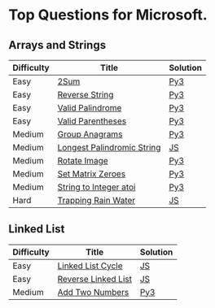 # Top Questions for Microsoft.

## Arrays and Strings

| Difficulty | Title | Solution |
| ---------- | ----- | -------- |
| Easy | [2Sum](https://leetcode.com/problems/two-sum/) | [Py3](./arrays-and-strings/2sum.py) |
| Easy | [Reverse String](https://leetcode.com/problems/reverse-string/) | [Py3](./arrays-and-strings/reverse-string.py) |
| Easy | [Valid Palindrome](https://leetcode.com/problems/valid-palindrome/) | [Py3](./arrays-and-strings/valid-palindrome.py) |
| Easy | [Valid Parentheses](https://leetcode.com/problems/valid-parentheses/) | [Py3](./arrays-and-strings/valid-parentheses.py) |
| Medium | [Group Anagrams](https://leetcode.com/problems/group-anagrams/) | [Py3](./arrays-and-strings/group-anagrams.py) |
| Medium | [Longest Palindromic String](https://leetcode.com/problems/longest-palindromic-substring/) | [JS](./arrays-and-strings/longest-palindromic-string.js) |
| Medium | [Rotate Image](https://leetcode.com/problems/rotate-image/) | [Py3](./arrays-and-strings/rotate-image.py) |
| Medium | [Set Matrix Zeroes](https://leetcode.com/problems/set-matrix-zeroes/) | [Py3](./arrays-and-strings/set-matrix-zeroes.py) |
| Medium | [String to Integer atoi](https://leetcode.com/problems/string-to-integer-atoi/) | [Py3](./arrays-and-strings/string-to-integer-atoi.py) |
| Hard | [Trapping Rain Water](https://leetcode.com/problems/trapping-rain-water/) | [JS](./arrays-and-strings/trapping-rain-water.js) |

## Linked List

| Difficulty | Title | Solution |
| ---------- | ----- | -------- |
| Easy | [Linked List Cycle](https://leetcode.com/problems/linked-list-cycle/) | [JS](./arrays-and-strings/linked-list-cycle.js) |
| Easy | [Reverse Linked List](https://leetcode.com/problems/reverse-linked-list/) | [JS](./arrays-and-strings/reverse-linked-list.js) |
| Medium | [Add Two Numbers](https://leetcode.com/problems/add-two-numbers/) | [Py3](./arrays-and-strings/add-two-numbers.py) |
